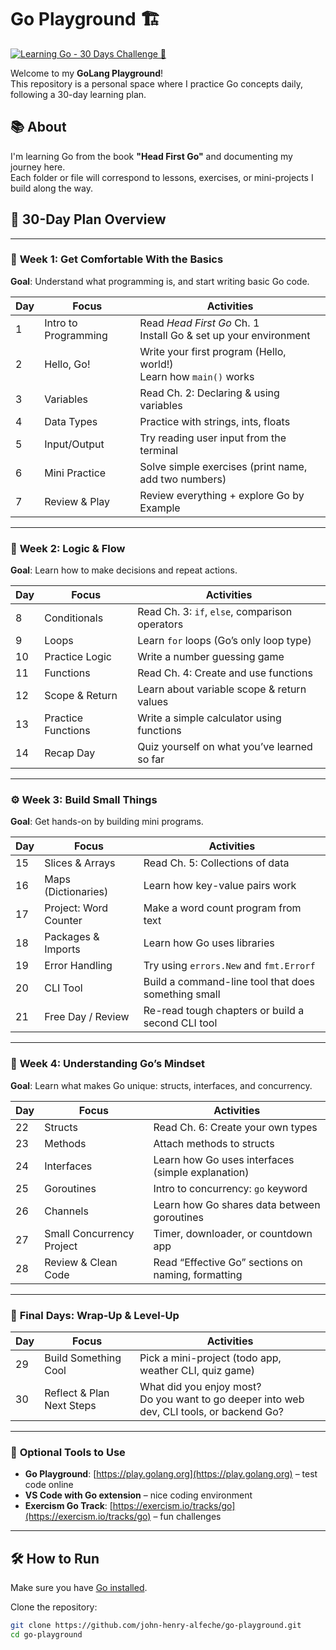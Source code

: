 # Go Playground 🏗️

[![Learning Go - 30 Days Challenge 🚀](https://img.shields.io/badge/Learning%20Go%20-%2030%20Days%20Challenge%20🚀-black)](https://github.com/john-henry-alfeche/go-playground)

Welcome to my **GoLang Playground**!  
This repository is a personal space where I practice Go concepts daily, following a 30-day learning plan.

## 📚 About

I'm learning Go from the book **"Head First Go"** and documenting my journey here.  
Each folder or file will correspond to lessons, exercises, or mini-projects I build along the way.

## 📅 30-Day Plan Overview

---

### 🔰 **Week 1: Get Comfortable With the Basics**
**Goal**: Understand what programming is, and start writing basic Go code.

| Day | Focus                | Activities                                              |
|-----|----------------------|---------------------------------------------------------|
| 1   | Intro to Programming | Read *Head First Go* Ch. 1 <br> Install Go & set up your environment |
| 2   | Hello, Go!           | Write your first program (Hello, world!) <br> Learn how `main()` works |
| 3   | Variables            | Read Ch. 2: Declaring & using variables |
| 4   | Data Types           | Practice with strings, ints, floats |
| 5   | Input/Output         | Try reading user input from the terminal |
| 6   | Mini Practice        | Solve simple exercises (print name, add two numbers) |
| 7   | Review & Play        | Review everything + explore Go by Example |

---

### 🚦 **Week 2: Logic & Flow**
**Goal**: Learn how to make decisions and repeat actions.

| Day | Focus                | Activities                                              |
|-----|----------------------|---------------------------------------------------------|
| 8   | Conditionals         | Read Ch. 3: `if`, `else`, comparison operators |
| 9   | Loops                | Learn `for` loops (Go’s only loop type) |
| 10  | Practice Logic       | Write a number guessing game |
| 11  | Functions            | Read Ch. 4: Create and use functions |
| 12  | Scope & Return       | Learn about variable scope & return values |
| 13  | Practice Functions   | Write a simple calculator using functions |
| 14  | Recap Day            | Quiz yourself on what you’ve learned so far |

---

### ⚙️ **Week 3: Build Small Things**
**Goal**: Get hands-on by building mini programs.

| Day | Focus                | Activities                                              |
|-----|----------------------|---------------------------------------------------------|
| 15  | Slices & Arrays      | Read Ch. 5: Collections of data |
| 16  | Maps (Dictionaries)  | Learn how key-value pairs work |
| 17  | Project: Word Counter| Make a word count program from text |
| 18  | Packages & Imports   | Learn how Go uses libraries |
| 19  | Error Handling       | Try using `errors.New` and `fmt.Errorf` |
| 20  | CLI Tool             | Build a command-line tool that does something small |
| 21  | Free Day / Review    | Re-read tough chapters or build a second CLI tool |

---

### 🧠 **Week 4: Understanding Go’s Mindset**
**Goal**: Learn what makes Go unique: structs, interfaces, and concurrency.

| Day | Focus                | Activities                                              |
|-----|----------------------|---------------------------------------------------------|
| 22  | Structs              | Read Ch. 6: Create your own types |
| 23  | Methods              | Attach methods to structs |
| 24  | Interfaces           | Learn how Go uses interfaces (simple explanation) |
| 25  | Goroutines           | Intro to concurrency: `go` keyword |
| 26  | Channels             | Learn how Go shares data between goroutines |
| 27  | Small Concurrency Project | Timer, downloader, or countdown app |
| 28  | Review & Clean Code  | Read “Effective Go” sections on naming, formatting |

---

### 🎯 **Final Days: Wrap-Up & Level-Up**

| Day | Focus                | Activities                                              |
|-----|----------------------|---------------------------------------------------------|
| 29  | Build Something Cool | Pick a mini-project (todo app, weather CLI, quiz game) |
| 30  | Reflect & Plan Next Steps | What did you enjoy most? <br> Do you want to go deeper into web dev, CLI tools, or backend Go? |

---

### 🧰 **Optional Tools to Use**
- **Go Playground**: [https://play.golang.org](https://play.golang.org) – test code online
- **VS Code with Go extension** – nice coding environment
- **Exercism Go Track**: [https://exercism.io/tracks/go](https://exercism.io/tracks/go) – fun challenges

---

## 🛠️ How to Run

Make sure you have [Go installed](https://golang.org/dl/).

Clone the repository:

```bash
git clone https://github.com/john-henry-alfeche/go-playground.git
cd go-playground

